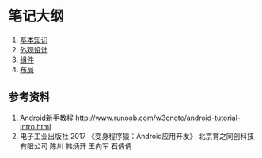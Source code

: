 # 笔记大纲

1. [基本知识](basic.md)
2. [外观设计](appearance.md)
3. [组件](components.md)
4. [布局](layouts.md)

## 参考资料

1. Android新手教程 <http://www.runoob.com/w3cnote/android-tutorial-intro.html>
2. 电子工业出版社 2017 《变身程序猿：Android应用开发》 北京育之同创科技有限公司 陈川 韩炳开 王向军 石倩倩
